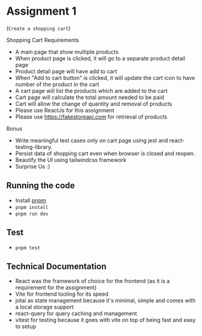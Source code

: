 # Assignment 1

(`Create a shopping cart`)

Shopping Cart Requirements

- A main page that show multiple products
- When product page is clicked, it will go to a separate product detail page
- Product detail page will have add to cart
- When "Add to cart button" is clicked, it will update the cart icon to have number of the product in the cart
- A cart page will list the products which are added to the cart
- Cart page will calculate the total amount needed to be paid
- Cart will allow the change of quantity and removal of products
- Please use ReactJs for this assignment
- Please use https://fakestoreapi.com for retrieval of products

Bonus

- Write meaningful test cases only on cart page using jest and react-testing-library.
- Persist data of shopping cart even when browser is closed and reopen.
- Beautify the UI using tailwindcss framework
- Surprise Us :)


## Running the code

- Install [pnpm](https://pnpm.io/installation)
- `pnpm install`
- `pnpm run dev`


## Test
- `pnpm test`


## Technical Documentation
- React was the framework of choice for the frontend (as it is a requirement for the assignment)
- Vite for frontend tooling for its speed
- jotai as state management because it's minimal, simple and comes with a local storage support
- react-query for query caching and management
- vitest for testing because it goes with vite on top of being fast and easy to setup